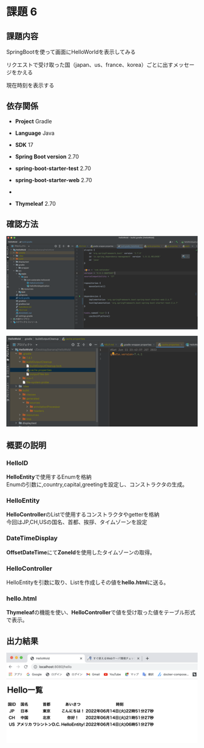 # 課題 6

## 課題内容

SpringBootを使って画面にHelloWorldを表示してみる  

リクエストで受け取った国（japan、us、france、korea）ごとに出すメッセージをかえる  

現在時刻を表示する

## 依存関係

- **Project** Gradle  

- **Language** Java

- **SDK** 17

- **Spring Boot version** 2.70  

- **spring-boot-starter-test** 2.70  

- **spring-boot-starter-web** 2.70  
- 
- **Thymeleaf** 2.70

## 確認方法

![](displaytest/build.gradle.png)  

![](displaytest/cache.properties.png)  

## 概要の説明  
### HelloID
**HelloEntity**で使用するEnumを格納  
Enumの引数に,country,capital,greetingを設定し、コンストラクタの生成。  
### HelloEntity  
**HelloController**のListで使用するコンストラクタやgetterを格納  
今回はJP,CH,USの国名、首都、挨拶、タイムゾーンを設定  
### DateTimeDisplay  
**OffsetDateTime**にて**ZoneId**を使用したタイムゾーンの取得。 
### HelloController  
HelloEntityを引数に取り、Listを作成しその値を**hello.html**に送る。  
### hello.html  
**Thymeleaf**の機能を使い、**HelloController**で値を受け取った値をテーブル形式で表示。  

## 出力結果
![](displaytest/hellohtmltest.png)